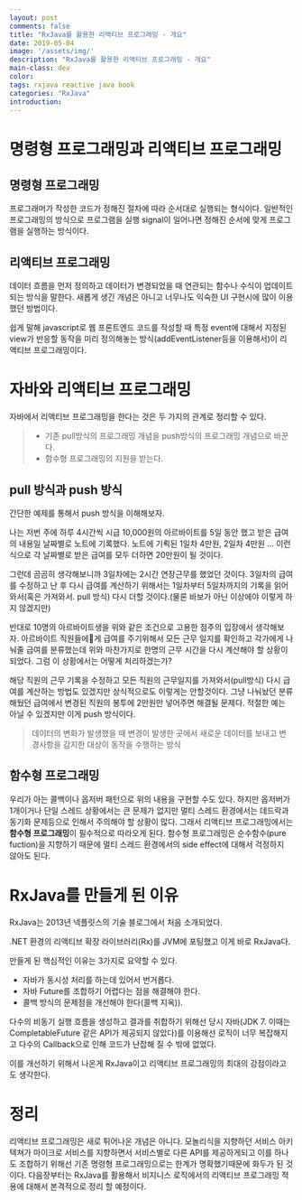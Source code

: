 ```yaml
---
layout: post
comments: false
title: "RxJava를 활용한 리액티브 프로그래밍 - 개요"
date: 2019-05-04
image: '/assets/img/'
description: "RxJava를 활용한 리액티브 프로그래밍 - 개요"
main-class: dev
color:
tags: rxjava reactive java book
categories: "RxJava"
introduction:
---
```


# 명령형 프로그래밍과 리액티브 프로그래밍
## 명령형 프로그래밍
프로그래머가 작성한 코드가 정해진 절차에 따라 순서대로 실행되는 형식이다.
일반적인 프로그래밍의 방식으로 프로그램을 실행 signal이 일어나면 정해진 순서에 맞게 프로그램을 실행하는 방식이다.

## 리액티브 프로그래밍
데이터 흐름을 먼저 정의하고 데이터가 변경되었을 때 연관되는 함수나 수식이 업데이트 되는 방식을 말한다.
새롭게 생긴 개념은 아니고 너무나도 익숙한 UI 구현시에 많이 이용했던 방법이다.

쉽게 말해 javascript로 웹 프론트엔드 코드를 작성할 때 특정 event에 대해서 지정된 view가 반응할 동작을 미리 정의해놓는 방식(addEventListener등을 이용해서)이 리액티브 프로그래밍이다.

# 자바와 리액티브 프로그래밍
자바에서 리액티브 프로그래밍을 한다는 것은 두 가지의 관계로 정리할 수 있다.
> - 기존 pull방식의 프로그래밍 개념을 push방식의 프로그래밍 개념으로 바꾼다.
> - 함수형 프로그래밍의 지원을 받는다.

## pull 방식과 push 방식
간단한 예제를 통해서 push 방식을 이해해보자.

나는 저번 주에 하루 4시간씩 시급 10,000원의 아르바이트를 5일 동안 했고 받은 급여의 내용일 날짜별로 노트에 기록했다.
노트에 기뢱된 1일차 4만원, 2일차 4만원 ... 이런식으로 각 날짜별로 받은 급여를 모두 더하면 20만원이 될 것이다.

그런데 곰곰히 생각해보니까 3일차에는 2시간 연장근무를 했었던 것이다.
3일차의 급여를 수정하고 난 후 다시 급여를 계산하기 위해서는 1일차부터 5일차까지의 기록을 읽어와서(혹은 가져와서. pull 방식) 다시 더할 것이다.(물론 바보가 아닌 이상에야 이렇게 하지 않겠지만)

반대로 10명의 아르바이트생을 위와 같은 조건으로 고용한 점주의 입장에서 생각해보자.
아르바이트 직원들에게 급여를 주기위해서 모든 근무 일지를 확인하고 각가에게 나눠줄 급여를 분류했는데 위와 마찬가지로 한명의 근무 시간을 다시 계산해야 할 상황이 되었다.
그럼 이 상황에서는 어떻게 처리하겠는가?

해당 직원의 근무 기록을 수정하고 모든 직원의 근무일지를 가져와서(pull방식) 다시 급여를 계산하는 방법도 있겠지만 상식적으로도 이렇게는 안할것이다.
그냥 나눠놨던 분류해뒀던 급여에서 변경된 직원의 봉투에 2만원만 넣어주면 해결될 문제다.
적절한 예는 아닐 수 있겠지만 이게 push 방식이다.

> 데이터의 변화가 발생했을 때 변경이 발생한 곳에서 새로운 데이터를 보내고 변경사항을 감지한 대상이 동작을 수행하는 방식

## 함수형 프로그래밍

우리가 아는 콜백이나 옵저버 패턴으로 위의 내용을 구현할 수도 있다.
하지만 옵저버가 1개이거나 단일 스레드 상황에서는 큰 문제가 없지만 멀티 스레드 환경에서는 데드락과 동기화 문제등으로 인해서 주의해야 할 상황이 많다.
그래서 리액티브 프로그래밍에서는 **함수형 프로그래밍**이 필수적으로 따라오게 된다.
함수형 프로그래밍은 순수함수(pure fuction)을 지향하기 때문에 멀티 스레드 환경에서의 side effect에 대해서 걱정하지 않아도 된다.

# RxJava를 만들게 된 이유
RxJava는 2013년 넥플릿스의 기술 블로그에서 처음 소개되었다.

.NET 환경의 리액티브 확장 라이브러리(Rx)를 JVM에 포팅했고 이게 바로 RxJava다.

만들게 된 핵심적인 이유는 3가지로 요약할 수 있다.

- 자바가 동시성 처리를 하는데 있어서 번거롭다.
- 자바 Future를 조합하기 어렵다는 점을 해결해야 한다.
- 콜백 방식의 문제점을 개선해야 한다(콜백 지옥)).

다수의 비동기 실행 흐름을 생성하고 결과를 취합하기 위해선 당시 자바(JDK 7. 이때는 CompletableFuture 같은 API가 제공되지 않았다)를 이용해선 로직이 너무 복잡해지고 다수의 Callback으로 인해 코드가 난잡해 질 수 밖에 없었다.

이를 개선하기 위해서 나온게 RxJava이고 리액티브 프로그래밍의 최대의 강점이라고도 생각한다.

# 정리
리액티브 프로그래밍은 새로 튀어나온 개념은 아니다. 모놀리식을 지향하던 서비스 아키텍쳐가 마이크로 서비스를 지향하면서 서비스별로 다른 API를 제공하게되고 이를 하나도 조합하기 위해선 기존 명령형 프로그래밍으로는 한계가 명확했기때문에 화두가 된 것이다.
다음장부터는 RxJava를 활용해서 비지니스 로직에서의 리액티브 프로그래밍 적용에 대해서 본격적으로 정리 할 예정이다.
